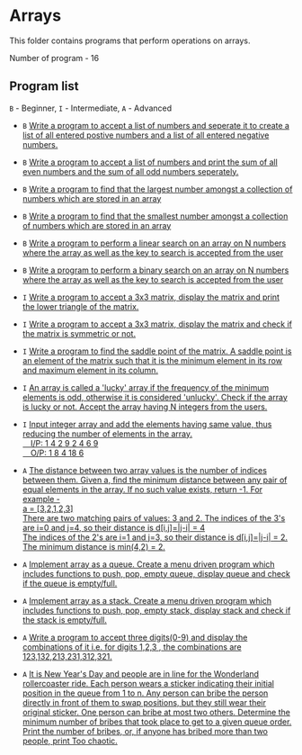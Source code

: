 # Arrays

This folder contains programs that perform operations on arrays.

Number of program - 16

## Program list

`B` - Beginner, `I` - Intermediate, `A` - Advanced

* `B` [Write a program to accept a list of numbers and seperate it to create a list of all entered postive numbers and a list of all entered negative numbers.](seperatePostiveNegative.cpp)

* `B` [Write a program to accept a list of numbers and print the sum of all even numbers and the sum of all odd numbers seperately.](sumOfEvenAndOdd.cpp)

* `B` [Write a program to find that the largest number amongst a collection of numbers which are stored in an array](maxElementArray.cpp)

* `B` [Write a program to find that the smallest number amongst a collection of numbers which are stored in an array](minElementArray.cpp)

* `B` [Write a program to perform a linear search on an array on N numbers where the array as well as the key to search is accepted from the user](linearSearch.cpp)

* `B` [Write a program to perform a binary search on an array on N numbers where the array as well as the key to search is accepted from the user](binarySearch.cpp)

* `I` [Write a program to accept a 3x3 matrix, display the matrix and print the lower triangle of the matrix.](lowerTriangularMatrix.cpp)

* `I` [Write a program to accept a 3x3 matrix, display the matrix and check if the matrix is symmetric or not.](symmtericMatrix.cpp)

* `I` [Write a program to find the saddle point of the matrix. A saddle point is an element of the matrix such that it is the minimum element in its row and maximum element in its column.](matrixSaddlePoint.cpp)

* `I` [An array is called a 'lucky' array if the frequency of the minimum elements is odd, otherwise it is considered 'unlucky'. Check  if the array is lucky or not. Accept the array having N integers from the users.](luckyArray.cpp)

* `I` [Input integer array and add the elements having same value, thus reducing the number of elements in the array. 
</br>&emsp;I/P: 1 4 2 9 2 4 6 9
</br>&emsp;O/P: 1 8 4 18 6](arrayReduce.cpp)

* `A` [The distance between two array values is the number of indices between them. Given a, find the minimum distance between any pair of equal elements in the array. If no such value exists, return -1. For example - 
<br>a = \[3,2,1,2,3\]
<br>There are two matching pairs of values: 3 and 2. The indices of the 3's are i=0 and j=4, so their distance is d\[i,j\]=|j-i| = 4
<br>The indices of the 2's are i=1 and j=3, so their distance is d\[i,j\]=|j-i| = 2.
<br>The minimum distance is min(4,2) = 2.](minimumDistance.cpp)

* `A` [Implement array as a queue. Create a menu driven program which includes functions to push, pop, empty queue, display queue and check if the queue is empty/full.](arrayAsQueue.cpp)

* `A` [Implement array as a stack. Create a menu driven program which includes functions to push, pop, empty stack, display stack and check if the stack is empty/full.](arrayAsStack.cpp)

* `A` [Write a program to accept three digits(0-9) and display the combinations of it i.e. for digits 1,2,3 , the combinations are 123,132,213,231,312,321.](combinationsOf3DigitNumber.cpp)

* `A` [It is New Year's Day and people are in line for the Wonderland rollercoaster ride. Each person wears a sticker indicating their initial position in the queue from 1 to n. Any person can bribe the person directly in front of them to swap positions, but they still wear their original sticker. One person can bribe at most two others.
Determine the minimum number of bribes that took place to get to a given queue order. Print the number of bribes, or, if anyone has bribed more than two people, print Too chaotic.](bribeCalculator.cpp)


